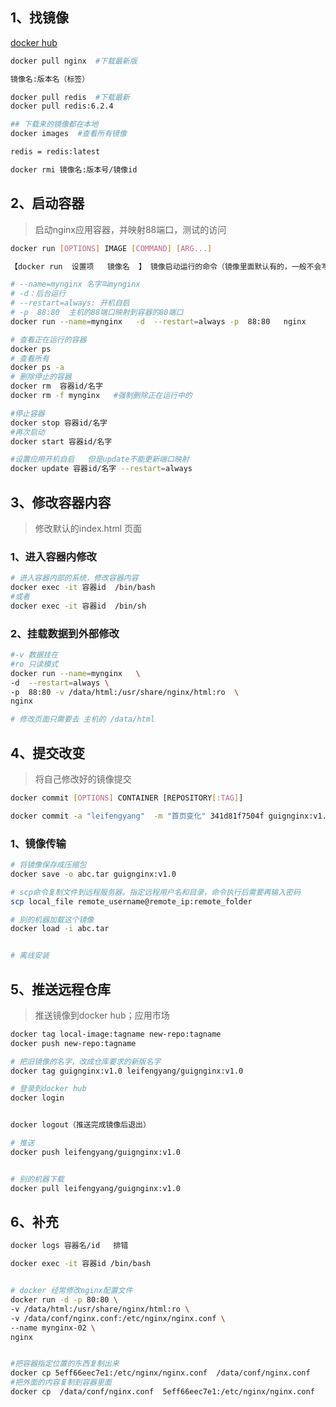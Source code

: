 ## 1、找镜像

[docker hub](http://hub.docker.com/)

```bash
docker pull nginx  #下载最新版

镜像名:版本名（标签）

docker pull redis  #下载最新
docker pull redis:6.2.4

## 下载来的镜像都在本地
docker images  #查看所有镜像

redis = redis:latest

docker rmi 镜像名:版本号/镜像id
```

## 2、启动容器

> 启动nginx应用容器，并映射88端口，测试的访问

```bash
docker run [OPTIONS] IMAGE [COMMAND] [ARG...]

【docker run  设置项   镜像名  】 镜像启动运行的命令（镜像里面默认有的，一般不会写）

# --name=mynginx 名字叫mynginx
# -d：后台运行
# --restart=always: 开机自启
# -p  88:80  主机的88端口映射到容器的80端口
docker run --name=mynginx   -d  --restart=always -p  88:80   nginx

# 查看正在运行的容器
docker ps
# 查看所有
docker ps -a
# 删除停止的容器
docker rm  容器id/名字
docker rm -f mynginx   #强制删除正在运行中的

#停止容器
docker stop 容器id/名字
#再次启动
docker start 容器id/名字

#设置应用开机自启   但是update不能更新端口映射
docker update 容器id/名字 --restart=always
```

## 3、修改容器内容

> 修改默认的index.html 页面

### 1、进入容器内修改

```bash
# 进入容器内部的系统，修改容器内容
docker exec -it 容器id  /bin/bash
#或者
docker exec -it 容器id  /bin/sh
```

### **2、挂载数据到外部修改**

```bash
#-v 数据挂在
#ro 只读模式
docker run --name=mynginx   \
-d  --restart=always \
-p  88:80 -v /data/html:/usr/share/nginx/html:ro  \
nginx

# 修改页面只需要去 主机的 /data/html
```



## 4、提交改变

> 将自己修改好的镜像提交

```BASH
docker commit [OPTIONS] CONTAINER [REPOSITORY[:TAG]]

docker commit -a "leifengyang"  -m "首页变化" 341d81f7504f guignginx:v1.0
```

### **1、镜像传输**

```bash
# 将镜像保存成压缩包
docker save -o abc.tar guignginx:v1.0

# scp命令复制文件到远程服务器。指定远程用户名和目录，命令执行后需要再输入密码
scp local_file remote_username@remote_ip:remote_folder 

# 别的机器加载这个镜像
docker load -i abc.tar


# 离线安装
```

## **5、推送远程仓库**

> 推送镜像到docker hub；应用市场

```bash
docker tag local-image:tagname new-repo:tagname
docker push new-repo:tagname
```



```bash
# 把旧镜像的名字，改成仓库要求的新版名字
docker tag guignginx:v1.0 leifengyang/guignginx:v1.0

# 登录到docker hub
docker login       


docker logout（推送完成镜像后退出）

# 推送
docker push leifengyang/guignginx:v1.0


# 别的机器下载
docker pull leifengyang/guignginx:v1.0
```

## **6、补充**

```bash
docker logs 容器名/id   排错

docker exec -it 容器id /bin/bash


# docker 经常修改nginx配置文件
docker run -d -p 80:80 \
-v /data/html:/usr/share/nginx/html:ro \
-v /data/conf/nginx.conf:/etc/nginx/nginx.conf \
--name mynginx-02 \
nginx


#把容器指定位置的东西复制出来 
docker cp 5eff66eec7e1:/etc/nginx/nginx.conf  /data/conf/nginx.conf
#把外面的内容复制到容器里面
docker cp  /data/conf/nginx.conf  5eff66eec7e1:/etc/nginx/nginx.conf
```

